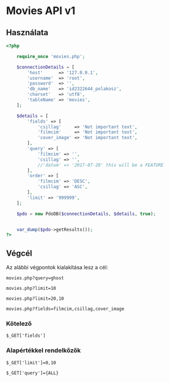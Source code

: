 # Movies API v1

## Használata

```` php
<?php

    require_once 'movies.php';

    $connectionDetails = [
        'host'      => '127.0.0.1',
        'username'  => 'root',
        'password'  => '',
        'db_name'   => 'id2322644_polakosz',
        'charset'   => 'utf8',
        'tableName' => 'movies',
    ];

    $details = [
        'fields' => [
            'csillag'     => 'Not important text',
            'filmcim'     => 'Not important text',
            'cover_image' => 'Not important text',
        ],
        'query' => [
            'filmcim' => '',
            'csillag' => '',
            //'datum' => '2017-07-28' this will be a FEATURE
        ],
        'order' => [
            'filmcim' => 'DESC',
            'csillag' => 'ASC',
        ],
        'limit' => '999999',
    ];

    $pdo = new PdoDB($connectionDetails, $details, true);


    var_dump($pdo->getResults());
?>
````

## Végcél
Az alábbi végpontok kialakítása lesz a cél:

`movies.php?query=ghost`

`movies.php?limit=10`

`movies.php?limit=20,10`

`movies.php?fields=filmcim,csillag,cover_image`

### Kötelező

`$_GET['fields']`

### Alapértékkel rendelkőzők

`$_GET['limit']=0,10`

`$_GET['query']={ALL}`
